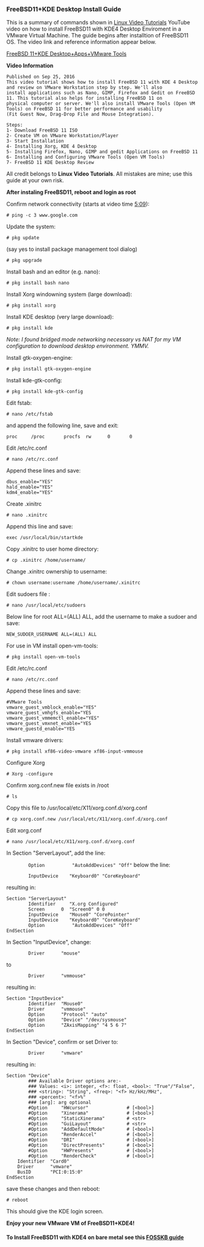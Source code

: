 ### FreeBSD11+KDE Desktop Install Guide

This is a summary of commands shown in [Linux Video Tutorials](https://www.youtube.com/user/CloudSystemsEngineer/) YouTube video on how to install FreeBSD11 with KDE4 Desktop Enviroment in a VMware Virtual Machine. The guide begins after installtion of FreeBSD11 OS. The video link and reference information appear below.

[FreeBSD 11+KDE Desktop+Apps+VMware Tools](https://youtu.be/m-JExS3P-L4)

**Video Information**

```
Published on Sep 25, 2016
This video tutorial shows how to install FreeBSD 11 with KDE 4 Desktop and review on VMware Workstation step by step. We'll also 
install applications such as Nano, GIMP, Firefox and Gedit on FreeBSD 11. This tutorial also helps for installing FreeBSD 11 on 
physical computer or server. We'll also install VMware Tools (Open VM Tools) on FreeBSD 11 for better performance and usability 
(Fit Guest Now, Drag-Drop File and Mouse Integration).

Steps:
1- Download FreeBSD 11 ISO
2- Create VM on VMware Workstation/Player
3- Start Installation
4- Installing Xorg, KDE 4 Desktop
5- Installing Firefox, Nano, GIMP and gedit Applications on FreeBSD 11
6- Installing and Configuring VMware Tools (Open VM Tools)
7- FreeBSD 11 KDE Desktop Review
```

All credit belongs to **Linux Video Tutorials**. All mistakes are mine; use this guide at your own risk.


**After instaling FreeBSD11, reboot and login as root**

Confirm network connectivity (starts at video time [5:09](https://youtu.be/m-JExS3P-L4?t=309 )):

```# ping -c 3 www.google.com```

Update the system:

```# pkg update```

(say yes to install package management tool dialog)

```# pkg upgrade```

Install bash and an editor (e.g. nano):

```# pkg install bash nano```

Install Xorg windowning system (large download):

```# pkg install xorg```

Install KDE desktop (very large download):

```# pkg install kde```

_Note: I found bridged mode networking necessary vs NAT for my VM configuration to download desktop environment. YMMV._

Install gtk-oxygen-engine:

```# pkg install gtk-oxygen-engine```

Install kde-gtk-config:

```# pkg install kde-gtk-config```

Edit fstab:

```# nano /etc/fstab```

and append the following line, save and exit:

```proc     /proc       procfs  rw      0       0```

Edit /etc/rc.conf

```# nano /etc/rc.conf ```

Append these lines and save:

```
dbus_enable="YES"
hald_enable="YES"
kdm4_enable="YES"
```

Create .xinitrc

```# nano .xinitrc```

Append this line and save:

```exec /usr/local/bin/startkde```

Copy .xinitrc to user home directory:

```# cp .xinitrc /home/username/```
 
Change .xinitrc ownership to username:

```# chown username:username /home/username/.xinitrc```

Edit sudoers file :

```# nano /usr/local/etc/sudoers```

Below line for root ALL=(ALL) ALL, add the username to make a sudoer and save:

```NEW_SUDOER_USERNAME ALL=(ALL) ALL```

For use in VM install open-vm-tools:

```# pkg install open-vm-tools```

Edit /etc/rc.conf

```# nano /etc/rc.conf ```

Append these lines and save:

```
#VMware Tools
vmware_guest_vmblock_enable="YES"
vmware_guest_vmhgfs_enable="YES
vmware_guest_vmmemctl_enable="YES"
vmware_guest_vmxnet_enable="YES
vmware_guestd_enable="YES
```

Install vmware drivers:

```# pkg install xf86-video-vmware xf86-input-vmmouse```

Configure Xorg

```# Xorg -configure```

Confirm xorg.conf.new file exists in /root

```# ls```

Copy this file to /usr/local/etc/X11/xorg.conf.d/xorg.conf

```# cp xorg.conf.new /usr/local/etc/X11/xorg.conf.d/xorg.conf```

Edit xorg.conf

```# nano /usr/local/etc/X11/xorg.conf.d/xorg.conf```

In Section "ServerLayout", add the line:

```        Option          "AutoAddDevices" "Off"```
below the line:

```        InputDevice    "Keyboard0" "CoreKeyboard"```

resulting in:

```
Section "ServerLayout"
        Identifier     "X.org Configured"
        Screen      0  "Screen0" 0 0
        InputDevice    "Mouse0" "CorePointer"
        InputDevice    "Keyboard0" "CoreKeyboard"
        Option          "AutoAddDevices" "Off"
EndSection
```

In Section "InputDevice", change:

```        Driver      "mouse"```

to

```        Driver      "vmmouse"```

resulting in:

```
Section "InputDevice"
        Identifier  "Mouse0"
        Driver      "vmmouse"
        Option      "Protocol" "auto"
        Option      "Device" "/dev/sysmouse"
        Option      "ZAxisMapping" "4 5 6 7"
EndSection
```

In Section "Device", confirm or set Driver to:

```        Driver      "vmware"```

resulting in:

```
Section "Device"
        ### Available Driver options are:-
        ### Values: <i>: integer, <f>: float, <bool>: "True"/"False",
        ### <string>: "String", <freq>: "<f> Hz/kHz/MHz",
        ### <percent>: "<f>%"
        ### [arg]: arg optional
        #Option     "HWcursor"           	# [<bool>]
        #Option     "Xinerama"           	# [<bool>]
        #Option     "StaticXinerama"     	# <str>
        #Option     "GuiLayout"          	# <str>
        #Option     "AddDefaultMode"     	# [<bool>]
        #Option     "RenderAccel"        	# [<bool>]
        #Option     "DRI"                	# [<bool>]
        #Option     "DirectPresents"     	# [<bool>]
        #Option     "HWPresents"         	# [<bool>]
        #Option     "RenderCheck"        	# [<bool>]
	Identifier  "Card0"
	Driver      "vmware"
	BusID       "PCI:0:15:0"
EndSection
```

save these changes and then reboot:

```# reboot```

This should give the KDE login screen. 

**Enjoy your new VMware VM of FreeBSD11+KDE4!**


#### To Install FreeBSD11 with KDE4 on bare metal see this [FOSSKB guide](https://fosskb.in/2016/02/17/installing-kde-4-desktop-on-freebsd-11//)
